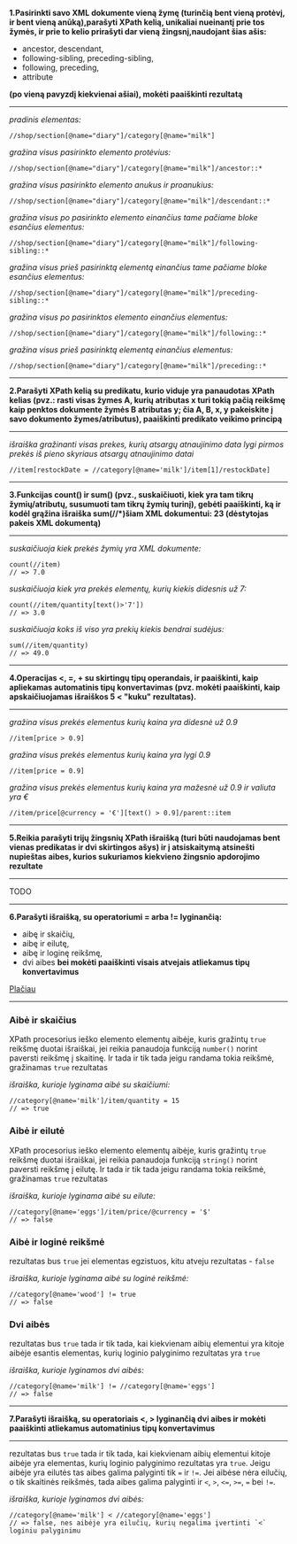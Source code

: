 __1.Pasirinkti savo XML dokumente vieną žymę (turinčią bent vieną protėvį, ir bent vieną anūką),parašyti XPath kelią, unikaliai nueinantį prie tos žymės, ir prie to kelio prirašyti dar vieną žingsnį,naudojant šias ašis:__

* ancestor, descendant,
* following-sibling, preceding-sibling,
* following, preceding,
* attribute

__(po vieną pavyzdį kiekvienai ašiai), mokėti paaiškinti rezultatą__

---

_pradinis elementas:_
```xpath
//shop/section[@name="diary"]/category[@name="milk"]
```

_gražina visus pasirinkto elemento protėvius:_
```xpath
//shop/section[@name="diary"]/category[@name="milk"]/ancestor::*
```

_gražina visus pasirinkto elemento anukus ir proanukius:_
```xpath
//shop/section[@name="diary"]/category[@name="milk"]/descendant::*
```

_gražina visus po pasirinkto elemento einančius tame pačiame bloke esančius elementus:_
```xpath
//shop/section[@name="diary"]/category[@name="milk"]/following-sibling::*
```

_gražina visus prieš pasirinktą elementą einančius tame pačiame bloke esančius elementus:_
```xpath
//shop/section[@name="diary"]/category[@name="milk"]/preceding-sibling::*
```

_gražina visus po pasirinktos elemento einančius elementus:_
```xpath
//shop/section[@name="diary"]/category[@name="milk"]/following::*
```

_gražina visus prieš pasirinktą elementą einančius elementus:_
```xpath
//shop/section[@name="diary"]/category[@name="milk"]/preceding::*
```

---

__2.Parašyti XPath kelią su predikatu, kurio viduje yra panaudotas XPath kelias (pvz.: rasti visas žymes A, kurių atributas x turi tokią pačią reikšmę kaip penktos dokumente žymės B atributas y; čia A, B, x, y pakeiskite į savo dokumento žymes/atributus), paaiškinti predikato veikimo principą__

---

_išraiška gražinanti visas prekes, kurių atsargų atnaujinimo data lygi pirmos prekės iš pieno skyriaus atsargų atnaujinimo datai_
```xpath
//item[restockDate = //category[@name='milk']/item[1]/restockDate]
```

---

__3.Funkcijas count() ir sum() (pvz., suskaičiuoti, kiek yra tam tikrų žymių/atributų, susumuoti tam tikrų žymių turinį), gebėti paaiškinti, ką ir kodėl grąžina išraiška sum(//*)šiam XML dokumentui: <a><b>2</b><c>3</c></a> (dėstytojas pakeis XML dokumentą)__

---

_suskaičiuoja kiek prekės žymių yra XML dokumente:_
```xpath
count(//item)
// => 7.0
```

_suskaičiuoja kiek yra prekės elementų, kurių kiekis didesnis už 7:_
```xpath
count(//item/quantity[text()>'7'])
// => 3.0
```

_suskaičiuoja koks iš viso yra prekių kiekis bendrai sudėjus:_
```xpath
sum(//item/quantity)
// => 49.0
```

---

__4.Operacijas <, =, + su skirtingų tipų operandais, ir paaiškinti, kaip apliekamas automatinis tipų konvertavimas (pvz. mokėti paaiškinti, kaip apskaičiuojamas išraiškos 5 < "kuku" rezultatas).__

---

_gražina visus prekės elementus kurių kaina yra didesnė už 0.9_
```xpath
//item[price > 0.9]
```

_gražina visus prekės elementus kurių kaina yra lygi 0.9_
```xpath
//item[price = 0.9]
```

_gražina visus prekės elementus kurių kaina yra mažesnė už 0.9 ir valiuta yra €_
```xpath
//item/price[@currency = '€'][text() > 0.9]/parent::item
```

---

__5.Reikia parašyti trijų žingsnių XPath išraišką (turi būti naudojamas bent vienas predikatas ir dvi skirtingos ašys) ir į atsiskaitymą atsinešti nupieštas aibes, kurios sukuriamos kiekvieno žingsnio apdorojimo rezultate__

---

TODO

---

__6.Parašyti išraišką, su operatoriumi = arba != lyginančią:__
* aibę ir skaičių,
* aibę ir eilutę,
* aibę ir loginę reikšmę,
* dvi aibes
__bei mokėti paaiškinti visais atvejais atliekamus tipų konvertavimus__

[Plačiau](https://www.stylusstudio.com/docs/v2009/d_xpath57.html)

---

### __Aibė ir skaičius__

XPath procesorius ieško elemento elementų aibėje, kuris gražintų `true` reikšmę duotai išraiškai, jei reikia panaudoja funkciją `number()` norint paversti reikšmę į skaitinę. Ir tada ir tik tada jeigu randama tokia reikšmė, gražinamas `true` rezultatas

_išraiška, kurioje lyginama aibė su skaičiumi:_
```xpath
//category[@name='milk']/item/quantity = 15
// => true
```

### __Aibė ir eilutė__

XPath procesorius ieško elemento elementų aibėje, kuris gražintų `true` reikšmę duotai išraiškai, jei reikia panaudoja funkciją `string()` norint paversti reikšmę į eilutę. Ir tada ir tik tada jeigu randama tokia reikšmė, gražinamas `true` rezultatas

_išraiška, kurioje lyginama aibė su eilute:_
```xpath
//category[@name='eggs']/item/price/@currency = '$'
// => false
```

### __Aibė ir loginė reikšmė__

rezultatas bus `true` jei elementas egzistuos, kitu atveju rezultatas - `false`

_išraiška, kurioje lyginama aibė su loginė reikšmė:_
```xpath
//category[@name='wood'] != true
// => false
```

### __Dvi aibės__

rezultatas bus `true` tada ir tik tada, kai kiekvienam aibių elementui yra kitoje aibėje esantis elementas, kurių loginio palyginimo rezultatas yra `true`

_išraiška, kurioje lyginamos dvi aibės:_
```xpath
//category[@name='milk'] != //category[@name='eggs']
// => false
```

---

__7.Parašyti išraišką, su operatoriais <, > lyginančią dvi aibes ir mokėti paaiškinti atliekamus automatinius tipų konvertavimus__

---

rezultatas bus `true` tada ir tik tada, kai kiekvienam aibių elementui kitoje aibėje yra elementas, kurių loginio palyginimo rezultatas yra `true`. Jeigu aibėje yra eilutės tas aibes galima palyginti tik `=` ir `!=`. Jei aibėse nėra eilučių, o tik skaitinės reikšmės, tada aibes galima palyginti ir `<`, `>`, `<=`, `>=`, `=` bei `!=`.

_išraiška, kurioje lyginamos dvi aibės:_
```xpath
//category[@name='milk'] < //category[@name='eggs']
// => false, nes aibėje yra eilučių, kurių negalima įvertinti `<` loginiu palyginimu
```